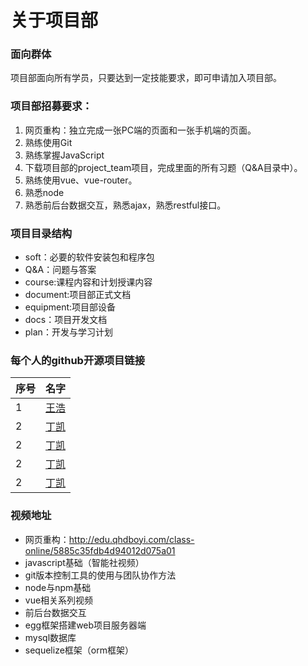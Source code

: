 # 关于项目部

### 面向群体

项目部面向所有学员，只要达到一定技能要求，即可申请加入项目部。

### 项目部招募要求：

1. 网页重构：独立完成一张PC端的页面和一张手机端的页面。
2. 熟练使用Git
3. 熟练掌握JavaScript
4. 下载项目部的project_team项目，完成里面的所有习题（Q&A目录中）。
5. 熟练使用vue、vue-router。
6. 熟悉node
7. 熟悉前后台数据交互，熟悉ajax，熟悉restful接口。

### 项目目录结构

* soft：必要的软件安装包和程序包
* Q&A：问题与答案
* course:课程内容和计划授课内容
* document:项目部正式文档
* equipment:项目部设备
* docs：项目开发文档
* plan：开发与学习计划

### 每个人的github开源项目链接

|序号|名字|
|----|----|
|1|[王浩](https://github.com/xiaozhoulee/project_team)|
|2|[丁凯](https://github.com/xiaozhoulee/project_team)|
|2|[丁凯](https://github.com/xiaozhoulee/project_team)|
|2|[丁凯](https://github.com/xiaozhoulee/project_team)|
|2|[丁凯](https://github.com/xiaozhoulee/project_team)|

### 视频地址

* 网页重构：http://edu.qhdboyi.com/class-online/5885c35fdb4d94012d075a01
* javascript基础（智能社视频）
* git版本控制工具的使用与团队协作方法
* node与npm基础
* vue相关系列视频
* 前后台数据交互
* egg框架搭建web项目服务器端
* mysql数据库
* sequelize框架（orm框架）
